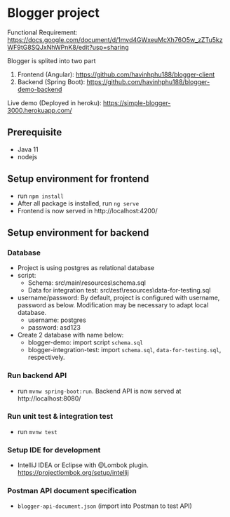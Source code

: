 # Blogger project
Functional Requirement: https://docs.google.com/document/d/1mvd4GWxeuMcXh76O5w_zZTu5kzWF9tG8SQJxNhWPnK8/edit?usp=sharing

Blogger is splited into two part
1. Frontend (Angular): https://github.com/havinhphu188/blogger-client
2. Backend (Spring Boot): https://github.com/havinhphu188/blogger-demo-backend  

Live demo (Deployed in heroku): https://simple-blogger-3000.herokuapp.com/  

## Prerequisite
- Java 11
- nodejs

## Setup environment for frontend
- run `npm install` 
- After all package is installed, run `ng serve`
- Frontend is now served in http://localhost:4200/

## Setup environment for backend
### Database
+ Project is using postgres as relational database
+ script: 
  - Schema: src\main\resources\schema.sql
  - Data for integration test: src\test\resources\data-for-testing.sql
+ username/password: By default, project is configured with username, password as below. Modification may be necessary to adapt local database. 
  - username: postgres
  - password: asd123
+ Create 2 database with name below:
  - blogger-demo: import script `schema.sql`
  - blogger-integration-test: import `schema.sql`, `data-for-testing.sql`, respectively. 
### Run backend API
- run `mvnw spring-boot:run`. Backend API is now served at http://localhost:8080/
### Run unit test & integration test
- run `mvnw test`
### Setup IDE for development
- IntelliJ IDEA or Eclipse with @Lombok plugin. https://projectlombok.org/setup/intellij
### Postman API document specification
- `blogger-api-document.json` (import into Postman to test API)
